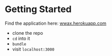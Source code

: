 # Getting Started
Find the application here: [wwax.herokuapp.com](http://wwax.herokuapp.com)
- clone the repo
- `cd` into it
- `bundle`
- visit `localhost:3000`
